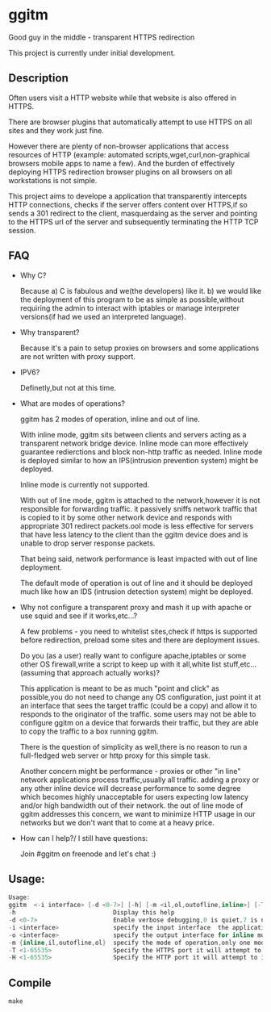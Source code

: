 # ggitm
Good guy in the middle - transparent HTTPS redirection 

This project is currently  under initial development.

## Description

Often users visit a HTTP website while that website is also offered in HTTPS.

There are browser plugins that automatically attempt to use HTTPS on all sites and they work just fine.

However there are plenty of non-browser applications that access resources of HTTP 
(example: automated scripts,wget,curl,non-graphical browsers mobile apps to name a few). 
And the burden of effectively deploying HTTPS redirection browser plugins on all browsers 
on all workstations is not simple. 

This project aims to develope a application that transparently intercepts HTTP connections,
checks if the server offers content over HTTPS,if so sends a 301 redirect to the client,
masquerdaing as the server and pointing to the HTTPS url of the server and subsequently terminating the 
HTTP TCP session.

## FAQ

  - Why C?
  
     Because a) C is fabulous and we(the developers) like it. b) we would like the deployment of this program
     to be as simple as possible,without requiring the admin to interact with iptables or manage interpreter
     versions(if had we used an interpreted language).
     
  - Why transparent?
  
     Because it's a pain to setup proxies on browsers and some applications are not written with proxy support.
  - IPV6?
  
     Definetly,but not at this time. 
  - What are modes of operations?
  
     ggitm has 2 modes of operation, inline and out of line. 
     
     With inline mode, ggitm sits between clients and servers acting as a transparent network bridge device.
     Inline mode can more effectively guarantee redierctions and block non-http traffic as needed. 
     Inline mode is deployed similar to how an IPS(intrusion prevention system) might be deployed.
     
     Inline mode is currently not supported. 
     
     With out of line mode, ggitm is attached to the network,however it is not responsible for forwarding traffic.
     it passively sniffs network traffic that is copied to it by some other network device and responds 
     with appropriate 301 redirect packets.ool mode is less effective for servers that have less latency to the client
     than the ggitm device does and is unable to drop server response packets. 
     
     That being said, network performance is least impacted with out of line deployment.
     
     The default mode of operation is out of line and it should be deployed much like how an IDS (intrusion detection system)
     might be deployed.
  - Why not configure a transparent proxy and mash it up with apache or use squid and see if it works,etc...?
  
    A few problems - you need to whitelist sites,check if https is supported before redirection,
    preload some sites and there are deployment issues.
    
    Do you (as a user) really want to configure apache,iptables or some other OS firewall,write a script
    to keep up with it all,white list stuff,etc...(assuming that approach actually works)?
    
    This application is meant to be as much "point and click" as possible,you do not need to change any OS
    configuration, just point it at an interface that sees the target traffic (could be a copy) and allow it to responds
    to the originator of the traffic. some users may not be able to configure ggitm on a device that forwards
    their traffic, but they are able to copy the traffic to a box running ggitm.
    
    There is the question of simplicity as well,there is no reason to run a full-fledged web server or http proxy
    for this simple task.
    
    Another concern might be performance - proxies or other "in line" network applications process traffic,usually all traffic.
    adding a proxy or any other inline device will decrease performance to some degree which becomes highly unacceptable
    for users expecting low latency and/or high bandwidth out of their network. the out of line mode of ggitm addresses
    this concern, we want to minimize HTTP usage in our networks but we don't want that to come at a heavy price.
    
    
  - How can I help?/ I still have questions:
  
     Join #ggitm on freenode and let's chat :)
     
## Usage:

```C
Usage:
ggitm  <-i interface> [-d <0-7>] [-h] [-m <il,ol,outofline,inline>] [-T https_port] [-H http_port] 
-h                           Display this help
-d <0-7>                     Enable verbose debugging,0 is quiet,7 is noisy
-i <interface>               specify the input interface  the application will listen on,this is a mandatory option.
-o <interface>               specify the output interface for inline mode (mandatory for inline mode of operation)
-m {inline,il,outofline,ol}  specify the mode of operation,only one mode of operation allowed.
-T <1-65535>                 Specify the HTTPS port it will attempt to redirect to
-H <1-65535>                 Specify the HTTP port it will attempt to intercept for redirection

```

## Compile

```
make
````


